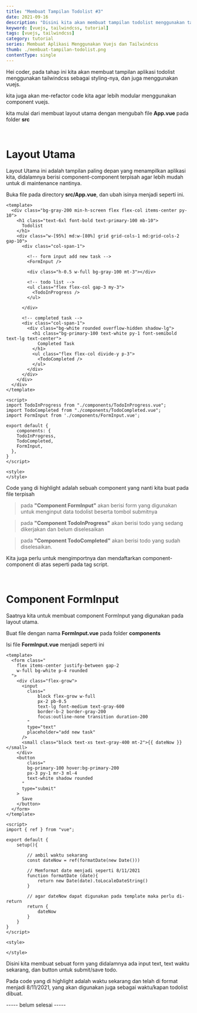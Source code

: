 ```yaml
---
title: "Membuat Tampilan Todolist #3"
date: 2021-09-16
description: "Disini kita akan membuat tampilan todolist menggunakan tailwindcss sebagai styling-nya, dan refactor code-nya menggunakan component vuejs agar lebih modular dan mudah di maintenance."
keyword: [vuejs, tailwindcss, tutorial]
tags: [vuejs, tailwindcss]
category: tutorial
series: Membuat Aplikasi Menggunakan Vuejs dan Tailwindcss
thumb: ./membuat-tampilan-todolist.png
contentType: single
---
```


Hei coder, pada tahap ini kita akan membuat tampilan aplikasi todolist menggunakan tailwindcss sebagai styling-nya, dan juga menggunakan vuejs.

kita juga akan me-refactor code kita agar lebih modular menggunakan component vuejs.

kita mulai dari membuat layout utama dengan mengubah file **App.vue** pada folder **src**

<br/>

# Layout Utama

Layout Utama ini adalah tampilan paling depan yang menampilkan aplikasi kita, didalamnya berisi component-component terpisah agar lebih mudah untuk di maintenance nantinya.

Buka file pada directory **src/App.vue**, dan ubah isinya menjadi seperti ini.

```html{10,16,28}
<template>
  <div class="bg-gray-200 min-h-screen flex flex-col items-center py-10">
  	<h1 class="text-6xl font-bold text-primary-100 mb-10">
      Todolist
    </h1>
    <div class="w-[95%] md:w-[80%] grid grid-cols-1 md:grid-cols-2 gap-10">
      <div class="col-span-1">

        <!-- form input add new task -->
        <FormInput />

        <div class="h-0.5 w-full bg-gray-100 mt-3"></div>

        <!-- todo list -->
        <ul class="flex flex-col gap-3 my-3">
          <TodoInProgress />
        </ul>
        
      </div>

      <!-- completed task -->
      <div class="col-span-1">
        <div class="bg-white rounded overflow-hidden shadow-lg">
          <h1 class="bg-primary-100 text-white py-1 font-semibold text-lg text-center">
            Completed Task
          </h1>
          <ul class="flex flex-col divide-y p-3">
            <TodoCompleted />
          </ul>
        </div>
      </div>
    </div>
  </div>
</template>

<script>
import TodoInProgress from "./components/TodoInProgress.vue";
import TodoCompleted from "./components/TodoCompleted.vue";
import FormInput from './components/FormInput.vue';

export default {
	components: {
    TodoInProgress,
    TodoCompleted,
    FormInput,
  },
}
</script>

<style>
</style>
```

Code yang di highlight adalah sebuah component yang nanti kita buat pada file terpisah

> pada **"Component FormInput"** akan berisi form yang digunakan untuk menginput data todolist beserta tombol submitnya

> pada **"Component TodoInProgress"** akan berisi todo yang sedang dikerjakan dan belum diselesaikan

> pada **"Component TodoCompleted"** akan berisi todo yang sudah diselesaikan.

Kita juga perlu untuk mengimportnya dan mendaftarkan component-component di atas seperti pada tag script.

<br/>

# Component FormInput

Saatnya kita untuk membuat component FormInput yang digunakan pada layout utama.

Buat file dengan nama **FormInput.vue** pada folder **components**

Isi file **FormInput.vue** menjadi seperti ini

```html{18}
<template>
  <form class="
  	flex items-center justify-between gap-2
  	w-full bg-white p-4 rounded 
  ">
    <div class="flex-grow">
      <input
      	class="
        	block flex-grow w-full 
        	px-2 pb-0.5 
        	text-lg font-medium text-gray-600
        	border-b-2 border-gray-200 
        	focus:outline-none transition duration-200
        "
        type="text" 
        placeholder="add new task"
      />
      <small class="block text-xs text-gray-400 mt-2">{{ dateNow }}</small>
    </div>
    <button
    	class="
      	bg-primary-100 hover:bg-primary-200 
      	px-3 py-1 mr-3 ml-4
      	text-white shadow rounded 
      "
      type="submit" 
    >
      Save
    </button>
  </form>
</template>

<script>
import { ref } from "vue";
	
export default {
	setup(){

		// ambil waktu sekarang
		const dateNow = ref(formatDate(new Date()))
		
		// Memformat date menjadi seperti 8/11/2021
		function formatDate (date){
			return new Date(date).toLocaleDateString()
		}

		// agar dateNow dapat digunakan pada template maka perlu di-return
		return {
			dateNow
		}
	}
}
</script>

<style>

</style>
```

Disini kita membuat sebuat form yang didalamnya ada input text, text waktu sekarang, dan button untuk submit/save todo.

Pada code yang di highlight adalah waktu sekarang dan telah di format menjadi 8/11/2021, yang akan digunakan juga sebagai waktu/kapan todolist dibuat.


----- belum selesai -----